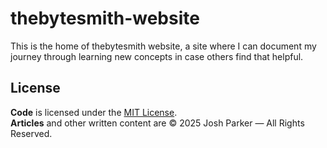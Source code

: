 # thebytesmith-website
This is the home of thebytesmith website, a site where I can document my journey through learning new concepts in case others find that helpful.

## License

**Code** is licensed under the [MIT License](./LICENSE).  
**Articles** and other written content are © 2025 Josh Parker — All Rights Reserved.
